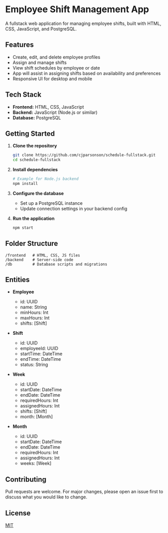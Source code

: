 # Employee Shift Management App

A fullstack web application for managing employee shifts, built with HTML, CSS, JavaScript, and PostgreSQL.

## Features

- Create, edit, and delete employee profiles
- Assign and manage shifts
- View shift schedules by employee or date
- App will assist in assigning shifts based on availability and preferences
- Responsive UI for desktop and mobile

## Tech Stack

- **Frontend:** HTML, CSS, JavaScript
- **Backend:** JavaScript (Node.js or similar)
- **Database:** PostgreSQL

## Getting Started

1. **Clone the repository**

    ```bash
    git clone https://github.com/cjparsonson/schedule-fullstack.git
    cd schedule-fullstack
    ```

2. **Install dependencies**

    ```bash
    # Example for Node.js backend
    npm install
    ```

3. **Configure the database**
    - Set up a PostgreSQL instance
    - Update connection settings in your backend config

4. **Run the application**

    ```bash
    npm start
    ```

## Folder Structure

```text
/frontend   # HTML, CSS, JS files
/backend    # Server-side code
/db         # Database scripts and migrations
```

## Entities

- **Employee**
  - id: UUID
  - name: String
  - minHours: Int
  - maxHours: Int
  - shifts: [Shift]

- **Shift**
  - id: UUID
  - employeeId: UUID
  - startTime: DateTime
  - endTime: DateTime
  - status: String

- **Week**
  - id: UUID
  - startDate: DateTime
  - endDate: DateTime
  - requiredHours: Int
  - assignedHours: Int
  - shifts: [Shift]
  - month: [Month]

- **Month**
  - id: UUID
  - startDate: DateTime
  - endDate: DateTime
  - requiredHours: Int
  - assignedHours: Int
  - weeks: [Week]

## Contributing

Pull requests are welcome. For major changes, please open an issue first to discuss what you would like to change.

## License

[MIT](LICENSE)

